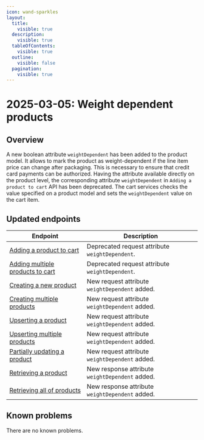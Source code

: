 ```yaml
---
icon: wand-sparkles
layout:
  title:
    visible: true
  description:
    visible: true
  tableOfContents:
    visible: true
  outline:
    visible: false
  pagination:
    visible: true
---
```

# 2025-03-05: Weight dependent products

## Overview

A new boolean attribute `weightDependent` has been added to the product model. It allows to mark the product as weight-dependent if the line item price can change after packaging. This is necessary to ensure that credit card payments can be authorized.
Having the attribute available directly on the product level, the corresponding attribute `weightDependent` in `Adding a product to cart` API has been deprecated. The cart services checks the value specified on a product model and sets the `weightDependent` value on the cart item.

## Updated endpoints

| Endpoint                                                                                          | Description                                     |
|---------------------------------------------------------------------------------------------------|-------------------------------------------------|
| [Adding a product to cart](https://developer.emporix.io/api-references/checkout/cart/api-reference/cart-items#post-cart-tenant-carts-cartid-items)                   | Deprecated request attribute `weightDependent`. |
| [Adding multiple products to cart](https://developer.emporix.io/api-references/checkout/cart/api-reference/cart-items#post-cart-tenant-carts-cartid-itemsbatch) | Deprecated request attribute `weightDependent`. |
| [Creating a new product](https://developer.emporix.io/api-references/products-labels-and-brands/product-service/api-reference/products)                 | New request attribute `weightDependent` added.  |
| [Creating multiple products](https://developer.emporix.io/api-references/products-labels-and-brands/product-service/api-reference/products#post-product-tenant-products-bulk)       | New request attribute `weightDependent` added.  |
| [Upserting a product](https://developer.emporix.io/api-references/products-labels-and-brands/product-service/api-reference/products#put-product-tenant-products-productid)                      | New request attribute `weightDependent` added.   |
| [Upserting multiple products](https://developer.emporix.io/api-references/products-labels-and-brands/product-service/api-reference/products#put-product-tenant-products-bulk)       | New request attribute `weightDependent` added.   |
| [Partially updating a product](https://developer.emporix.io/api-references/products-labels-and-brands/product-service/api-reference/products#patch-product-tenant-products-productid)          | New request attribute `weightDependent` added.   |
| [Retrieving a product](https://developer.emporix.io/api-references/products-labels-and-brands/product-service/api-reference/products#get-product-tenant-products-productid)                  | New response attribute `weightDependent` added.  |
| [Retrieving all of products](https://developer.emporix.io/api-references/products-labels-and-brands/product-service/api-reference/products#get-product-tenant-products)               | New response attribute `weightDependent` added.  |

## Known problems

There are no known problems.